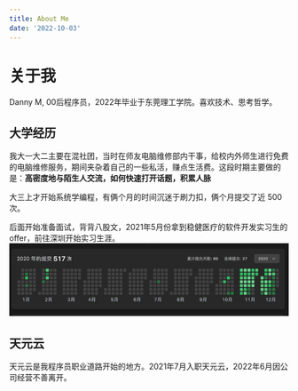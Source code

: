 ```yaml
---
title: About Me
date: '2022-10-03'
---
```

# 关于我
Danny M, 00后程序员，2022年毕业于东莞理工学院。喜欢技术、思考哲学。

## 大学经历
我大一大二主要在混社团，当时在师友电脑维修部内干事，给校内外师生进行免费的电脑维修服务，期间夹杂着自己的一些私活，赚点生活费。这段时期主要做的是：**高密度地与陌生人交流，如何快速打开话题，积累人脉**


大三上才开始系统学编程，有俩个月的时间沉迷于刷力扣，俩个月提交了近 500 次。

后面开始准备面试，背背八股文，2021年5月份拿到稳健医疗的软件开发实习生的 offer，前往深圳开始实习生涯。
![img](./img/img.png)

## 天元云
天元云是我程序员职业道路开始的地方。2021年7月入职天元云，2022年6月因公司经营不善离开。


